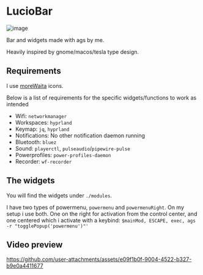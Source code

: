 # LucioBar

![image](https://github.com/user-attachments/assets/d7ffe75f-bf06-4c06-8f9c-08015bd7c558)

Bar and widgets made with ags by me.

Heavily inspired by gnome/macos/tesla type design.

## Requirements

I use [moreWaita](https://github.com/somepaulo/MoreWaita) icons.

Below is a list of requirements for the specific widgets/functions to work as intended

* Wifi: `networkmanager`
* Workspaces: `hyprland`
* Keymap: `jq`, `hyprland`
* Notifications: No other notification daemon running
* Bluetooth: `bluez`
* Sound: `playerctl`, `pulseaudio`/`pipewire-pulse`
* Powerprofiles: `power-profiles-daemon`
* Recorder: `wf-recorder`

## The widgets

You will find the widgets under `./modules`.

I have two types of powermenu, `powermenu` and `powermenuRight`. On my setup i use both. One on the right for activation from the control center, and one centered which i activate with a keybind: `$mainMod, ESCAPE, exec, ags -r "togglePopup('powermenu')"'`

## Video preview

https://github.com/user-attachments/assets/e09f1b0f-9004-4522-b327-b9e0a4411677

